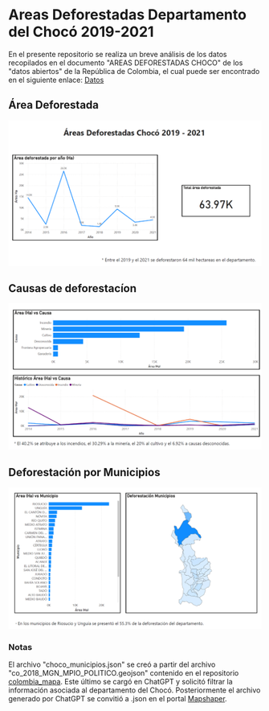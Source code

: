 # Areas Deforestadas Departamento del Chocó 2019-2021
En el presente repositorio se realiza un breve análisis de los datos recopilados en el documento "AREAS DEFORESTADAS CHOCO" de los "datos abiertos" de la República de Colombia, el cual puede ser encontrado en el siguiente enlace: [Datos](https://www.datos.gov.co/Ambiente-y-Desarrollo-Sostenible/AREAS-DEFORESTADAS-CHOCO/iczg-dyt3/about_data)

## Área Deforestada
![Area deforestada](img/Area_deforestada.png)

## Causas de deforestacíon
![Causas de deforestacion](img/Causas_deforestacion.png)

## Deforestación por Municipios
![Deforestacion por Municipios](img/Deforestacion_por_Municipios.png)

### Notas
El archivo "choco_municipios.json" se creó a partir del archivo "co_2018_MGN_MPIO_POLITICO.geojson" contenido en el repositorio [colombia_mapa](https://github.com/caticoa3/colombia_mapa). Este último se cargó en ChatGPT y solicitó filtrar la información asociada al departamento del Chocó. Posteriormente el archivo generado por ChatGPT se convitió a .json en el portal [Mapshaper](https://mapshaper.org/).
